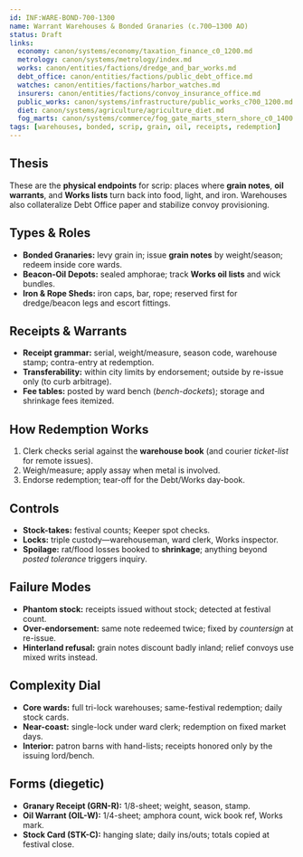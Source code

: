 ```yaml
---
id: INF:WARE-BOND-700-1300
name: Warrant Warehouses & Bonded Granaries (c.700–1300 AO)
status: Draft
links:
  economy: canon/systems/economy/taxation_finance_c0_1200.md
  metrology: canon/systems/metrology/index.md
  works: canon/entities/factions/dredge_and_bar_works.md
  debt_office: canon/entities/factions/public_debt_office.md
  watches: canon/entities/factions/harbor_watches.md
  insurers: canon/entities/factions/convoy_insurance_office.md
  public_works: canon/systems/infrastructure/public_works_c700_1200.md
  diet: canon/systems/agriculture/agriculture_diet.md
  fog_marts: canon/systems/commerce/fog_gate_marts_stern_shore_c0_1400.md
tags: [warehouses, bonded, scrip, grain, oil, receipts, redemption]
---
```


## Thesis
These are the **physical endpoints** for scrip: places where **grain notes**, **oil warrants**, and **Works lists** turn back into food, light, and iron. Warehouses also collateralize Debt Office paper and stabilize convoy provisioning.

## Types & Roles
- **Bonded Granaries:** levy grain in; issue **grain notes** by weight/season; redeem inside core wards.
- **Beacon-Oil Depots:** sealed amphorae; track **Works oil lists** and wick bundles.
- **Iron & Rope Sheds:** iron caps, bar, rope; reserved first for dredge/beacon legs and escort fittings.

## Receipts & Warrants
- **Receipt grammar:** serial, weight/measure, season code, warehouse stamp; contra-entry at redemption.
- **Transferability:** within city limits by endorsement; outside by re-issue only (to curb arbitrage).
- **Fee tables:** posted by ward bench (*bench-dockets*); storage and shrinkage fees itemized.

## How Redemption Works
1) Clerk checks serial against the **warehouse book** (and courier *ticket-list* for remote issues).
2) Weigh/measure; apply assay when metal is involved.
3) Endorse redemption; tear-off for the Debt/Works day-book.

## Controls
- **Stock-takes:** festival counts; Keeper spot checks.
- **Locks:** triple custody—warehouseman, ward clerk, Works inspector.
- **Spoilage:** rat/flood losses booked to **shrinkage**; anything beyond *posted tolerance* triggers inquiry.

## Failure Modes
- **Phantom stock:** receipts issued without stock; detected at festival count.
- **Over-endorsement:** same note redeemed twice; fixed by *countersign* at re-issue.
- **Hinterland refusal:** grain notes discount badly inland; relief convoys use mixed writs instead.

## Complexity Dial
- **Core wards:** full tri-lock warehouses; same-festival redemption; daily stock cards.
- **Near-coast:** single-lock under ward clerk; redemption on fixed market days.
- **Interior:** patron barns with hand-lists; receipts honored only by the issuing lord/bench.

## Forms (diegetic)
- **Granary Receipt (GRN-R):** 1/8-sheet; weight, season, stamp.
- **Oil Warrant (OIL-W):** 1/4-sheet; amphora count, wick book ref, Works mark.
- **Stock Card (STK-C):** hanging slate; daily ins/outs; totals copied at festival close.
